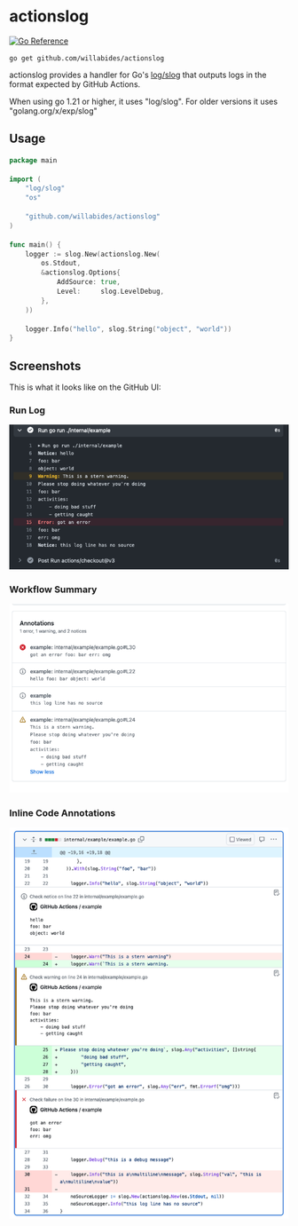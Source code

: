# actionslog

[![Go Reference](https://pkg.go.dev/badge/github.com/willabides/actionslog.svg)](https://pkg.go.dev/github.com/willabides/actionslog)

```shell
go get github.com/willabides/actionslog
```

actionslog provides a handler for Go's [log/slog](https://pkg.go.dev/log/slog) that outputs logs in the format expected
by GitHub Actions.

When using go 1.21 or higher, it uses "log/slog". For older versions it uses "golang.org/x/exp/slog"

## Usage

```go
package main

import (
    "log/slog"
    "os"
    
    "github.com/willabides/actionslog"
)

func main() {
    logger := slog.New(actionslog.New(
        os.Stdout,
        &actionslog.Options{
            AddSource: true,
            Level:     slog.LevelDebug,
        },
    ))
    
    logger.Info("hello", slog.String("object", "world"))
}

```

## Screenshots

This is what it looks like on the GitHub UI:

### Run Log
![run log](./doc/example_log.png)

### Workflow Summary
![workflow summary](./doc/example_summary.png)

### Inline Code Annotations
![inline code annotations](./doc/example_inline.png)
